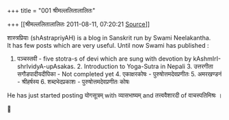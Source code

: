 +++
title = "001 श्रीमल्ललितालालितः"

+++
[[श्रीमल्ललितालालितः	2011-08-11, 07:20:21 [Source](https://groups.google.com/g/samskrita/c/jhfvFquVMes)]]



शास्त्रप्रियाः (shAstrapriyAH) is a blog in Sanskrit run by Swami Neelakantha.  
It has few posts which are very useful. Until now Swami has published :

1.  पञ्चस्तवी - five stotra-s of devi which are sung with devotion by
    kAshmIrI-shrIvidyA-upAsakas. 2.  Introduction to Yoga-Sutra in Nepali 3.  उत्तरगीता सगौडपादीयदीपिका - Not completed yet 4.  एकाक्षरकोषः - पुरुषोत्तमदेवप्रणीतः 5.  अमरखण्डनं - श्रीहर्षस्य 6.  शब्दभेदप्रकाशः - पुरुषोत्तमदेवप्रणीतः कोषः

He has just started posting योगसूत्रम् with व्यासभाष्यम् and तत्त्ववैशारदी of वाचस्पतिमिश्रः ।  



